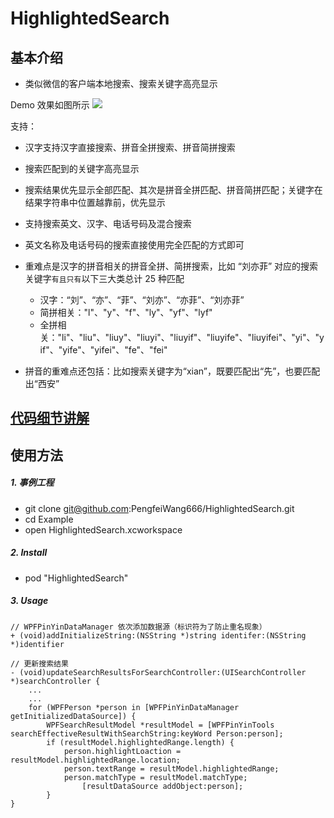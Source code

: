# HighlightedSearch

## 基本介绍
* 类似微信的客户端本地搜索、搜索关键字高亮显示

Demo 效果如图所示
![](https://github.com/PengfeiWang666/HighlightedSearch/blob/master/ReadMeImage/screenshots_1.gif)

支持：
* 汉字支持汉字直接搜索、拼音全拼搜索、拼音简拼搜索
* 搜索匹配到的关键字高亮显示
* 搜索结果优先显示全部匹配、其次是拼音全拼匹配、拼音简拼匹配；关键字在结果字符串中位置越靠前，优先显示
* 支持搜索英文、汉字、电话号码及混合搜索

* 英文名称及电话号码的搜索直接使用完全匹配的方式即可
* 重难点是汉字的拼音相关的拼音全拼、简拼搜索，比如 “刘亦菲” 对应的搜索关键字`有且只有`以下三大类总计 25 种匹配
  * 汉字：“刘”、“亦”、“菲”、“刘亦”、“亦菲”、“刘亦菲”
  * 简拼相关："l"、"y"、"f"、"ly"、"yf"、"lyf" 
  * 全拼相关："li"、"liu"、"liuy"、"liuyi"、"liuyif"、"liuyife"、"liuyifei"、"yi"、"yif"、"yife"、"yifei"、"fe"、"fei"
* 拼音的重难点还包括：比如搜索关键字为“xian”，既要匹配出“先”，也要匹配出“西安”

## [代码细节讲解](https://juejin.im/post/5a32212c6fb9a0452341e80c)


## 使用方法
##### 1. 事例工程

* git clone git@github.com:PengfeiWang666/HighlightedSearch.git
* cd Example
* open HighlightedSearch.xcworkspace

##### 2. Install

* pod "HighlightedSearch"

##### 3. Usage
```objc
// WPFPinYinDataManager 依次添加数据源（标识符为了防止重名现象）
+ (void)addInitializeString:(NSString *)string identifer:(NSString *)identifier

// 更新搜索结果
- (void)updateSearchResultsForSearchController:(UISearchController *)searchController {
    ...
    ...
    for (WPFPerson *person in [WPFPinYinDataManager getInitializedDataSource]) {
        WPFSearchResultModel *resultModel = [WPFPinYinTools searchEffectiveResultWithSearchString:keyWord Person:person];
        if (resultModel.highlightedRange.length) {
            person.highlightLoaction = resultModel.highlightedRange.location;
            person.textRange = resultModel.highlightedRange;
            person.matchType = resultModel.matchType;
                [resultDataSource addObject:person];
        }
}
```
